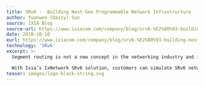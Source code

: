 ```yaml
---
title: SRv6 -  Building Next-Gen Programmable Network Infrastructure 
author: Yuanwen (Daisy) Sun
source: IXIA Blog
source-url: https://www.ixiacom.com/company/blog/srv6-%E2%80%93-building-next-gen-programmable-network-infrastructure
date: 2018-10-10
eurl: https://www.ixiacom.com/company/blog/srv6-%E2%80%93-building-next-gen-programmable-network-infrastructure
technology: 'SRv6'
excerpt: >-
  Segment routing is not a new concept in the networking industry and it has gained great popularity among service providers around the globe. While service providers are adopting it for the multiprotocol label switching (MPLS) data plane that is deployed extensively in existing networks, there is an increased interest to use segment routing with the IPv6 data plane for network programming (SRv6 network programming). There are many use cases that can benefit from the SRv6 network programming concept. Today, 5G is the main driver for fast-paced development of SRv6 standards to simplify the user plane and network plane. 

  With Ixia’s IxNetwork SRv6 solution, customers can simulate SRv6 networks with many nodes to validate device under test (DUT) functions in different roles (ingress node, intermediate node, and egress node) and assess the performance for both control- and data-plane...
teaser: images/logo-black-string.svg
---
```

